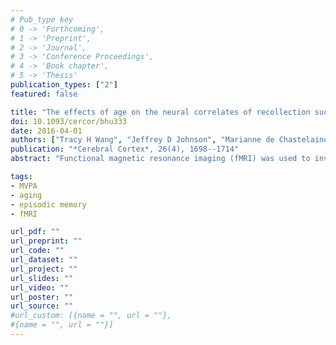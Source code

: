 ```yaml
---
# Pub_type key
# 0 -> 'Forthcoming',
# 1 -> 'Preprint',
# 2 -> 'Journal',
# 3 -> 'Conference Proceedings',
# 4 -> 'Book chapter',
# 5 -> 'Thesis'
publication_types: ["2"]
featured: false

title: "The effects of age on the neural correlates of recollection success, recollection-related cortical reinstatement, and post-retrieval monitoring"
doi: 10.1093/cercor/bhu333
date: 2016-04-01
authors: ["Tracy H Wang", "Jeffrey D Johnson", "Marianne de Chastelaine", "Brian E Donley", "Michael D Rugg"]
publication: "*Cerebral Cortex*, 26(4), 1698--1714"
abstract: "Functional magnetic resonance imaging (fMRI) was used to investigate whether age-related differences in episodic memory performance are accompanied by a reduction in the specificity of recollected information. We addressed this question by comparing recollection-related cortical reinstatement in young and older adults. At study, subjects viewed objects and concrete words, making 1 of 2 different semantic judgments depending on the study material. Test items were words that corresponded to studied words or the names of studied objects. Subjects indicated whether each test item was recollected, familiar, or novel. Reinstatement of information differentiating the encoding tasks was quantified both with a univariate analysis of the fMRI signal and with a multivoxel pattern analysis, using a classifier that had been trained to discriminate between the 2 classes of study episode. The results of these analyses converged to suggest that reinstatement did not differ according to age. Thus, there was no evidence that specificity of recollected information was reduced in older individuals. Additionally, there were no age effects in the magnitude of recollection-related modulations in regional activity or in the neural correlates of post-retrieval monitoring. Taken together, the findings suggest that the neural mechanisms engaged during successful episodic retrieval can remain stable with advancing age."

tags: 
- MVPA
- aging
- episodic memory
- fMRI

url_pdf: ""
url_preprint: ""
url_code: ""
url_dataset: ""
url_project: ""
url_slides: ""
url_video: ""
url_poster: ""
url_source: ""
#url_custom: [{name = "", url = ""},
#{name = "", url = ""}]
---
```

